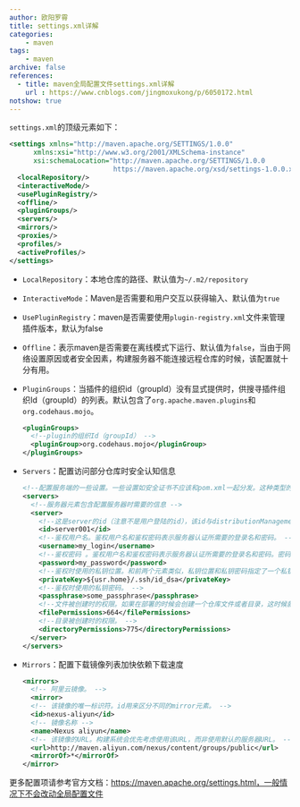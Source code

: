 ```yaml
---
author: 欧阳罗霄
title: settings.xml详解
categories: 
	- maven
tags:
	- maven
archive: false
references:
  - title: maven全局配置文件settings.xml详解
    url : https://www.cnblogs.com/jingmoxukong/p/6050172.html
notshow: true
---
```


`settings.xml`的顶级元素如下：

```xml
<settings xmlns="http://maven.apache.org/SETTINGS/1.0.0"
      xmlns:xsi="http://www.w3.org/2001/XMLSchema-instance"
      xsi:schemaLocation="http://maven.apache.org/SETTINGS/1.0.0
                          https://maven.apache.org/xsd/settings-1.0.0.xsd">
  <localRepository/>
  <interactiveMode/>
  <usePluginRegistry/>
  <offline/>
  <pluginGroups/>
  <servers/>
  <mirrors/>
  <proxies/>
  <profiles/>
  <activeProfiles/>
</settings>
```

- `LocalRepository`：本地仓库的路径、默认值为`~/.m2/repository`

- `InteractiveMode`：Maven是否需要和用户交互以获得输入、默认值为`true`

- `UsePluginRegistry`：maven是否需要使用`plugin-registry.xml`文件来管理插件版本，默认为false

- `Offline`：表示maven是否需要在离线模式下运行、默认值为`false`，当由于网络设置原因或者安全因素，构建服务器不能连接远程仓库的时候，该配置就十分有用。

- `PluginGroups`：当插件的组织id（groupId）没有显式提供时，供搜寻插件组织Id（groupId）的列表。默认包含了`org.apache.maven.plugins`和`org.codehaus.mojo`。

  ```xml
  <pluginGroups>
    <!--plugin的组织Id（groupId） -->
    <pluginGroup>org.codehaus.mojo</pluginGroup>
  </pluginGroups>
  ```

- `Servers`：配置访问部分仓库时安全认知信息

  ```xml
  <!--配置服务端的一些设置。一些设置如安全证书不应该和pom.xml一起分发。这种类型的信息应该存在于构建服务器上的settings.xml文件中。 -->
  <servers>
    <!--服务器元素包含配置服务器时需要的信息 -->
    <server>
      <!--这是server的id（注意不是用户登陆的id），该id与distributionManagement中repository元素的id相匹配。 -->
      <id>server001</id>
      <!--鉴权用户名。鉴权用户名和鉴权密码表示服务器认证所需要的登录名和密码。 -->
      <username>my_login</username>
      <!--鉴权密码 。鉴权用户名和鉴权密码表示服务器认证所需要的登录名和密码。密码加密功能已被添加到2.1.0 +。详情请访问密码加密页面 -->
      <password>my_password</password>
      <!--鉴权时使用的私钥位置。和前两个元素类似，私钥位置和私钥密码指定了一个私钥的路径（默认是${user.home}/.ssh/id_dsa）以及如果需要的话，一个密语。将来passphrase和password元素可能会被提取到外部，但目前它们必须在settings.xml文件以纯文本的形式声明。 -->
      <privateKey>${usr.home}/.ssh/id_dsa</privateKey>
      <!--鉴权时使用的私钥密码。 -->
      <passphrase>some_passphrase</passphrase>
      <!--文件被创建时的权限。如果在部署的时候会创建一个仓库文件或者目录，这时候就可以使用权限（permission）。这两个元素合法的值是一个三位数字，其对应了unix文件系统的权限，如664，或者775。 -->
      <filePermissions>664</filePermissions>
      <!--目录被创建时的权限。 -->
      <directoryPermissions>775</directoryPermissions>
    </server>
  </servers>
  ```

- `Mirrors`：配置下载镜像列表加快依赖下载速度

  ```xml
  <mirrors>
    <!-- 阿里云镜像。 -->
    <mirror>
    <!-- 该镜像的唯一标识符。id用来区分不同的mirror元素。 -->
    <id>nexus-aliyun</id>
    <!-- 镜像名称 -->
    <name>Nexus aliyun</name>
    <!-- 该镜像的URL。构建系统会优先考虑使用该URL，而非使用默认的服务器URL。 -->
    <url>http://maven.aliyun.com/nexus/content/groups/public</url>
    <mirrorOf>*</mirrorOf>
  </mirror>
  ```

更多配置项请参考官方文档：https://maven.apache.org/settings.html，一般情况下不会改动全局配置文件
